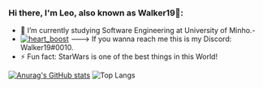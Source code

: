 ### Hi there, I'm Leo, also known as Walker19👋:
- 🔭 I’m currently studying Software Engineering at University of Minho.- 
- [![heart_boost](https://emoji.gg/assets/emoji/2184-heart-boost.png)](https://emoji.gg/emoji/2184-heart-boost) ---> If you wanna reach me this is my Discord: Walker19#0010. 
- ⚡ Fun fact: StarWars is one of the best things in this World!


[![Anurag's GitHub stats](https://github-readme-stats.vercel.app/api?username=Leonardo1924&show_icons=true&theme=gruvbox)](https://github.com/anuraghazra/github-readme-stats) ![Top Langs](https://github-readme-stats.vercel.app/api/top-langs/?username=Leonardo1924&layout=compact&theme=gruvbox)

